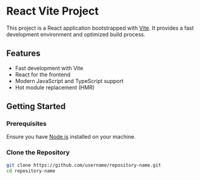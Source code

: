 # React Vite Project

This project is a React application bootstrapped with [Vite](https://vitejs.dev/). It provides a fast development environment and optimized build process.

## Features

- Fast development with Vite
- React for the frontend
- Modern JavaScript and TypeScript support
- Hot module replacement (HMR)

## Getting Started

### Prerequisites

Ensure you have [Node.js](https://nodejs.org/) installed on your machine.

### Clone the Repository

```bash
git clone https://github.com/username/repository-name.git
cd repository-name

